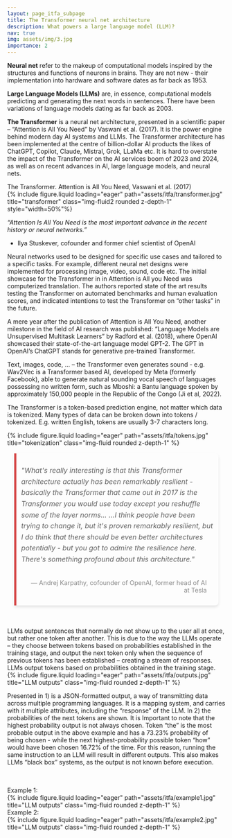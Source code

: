 ```yaml
---
layout: page_itfa_subpage
title: The Transformer neural net architecture 
description: What powers a large language model (LLM)?
nav: true
img: assets/img/3.jpg
importance: 2
---
```


<b>Neural net</b> refer to the makeup of computational models inspired by the structures and functions of neurons in brains. They are not new - their implementation into hardware and software dates as far back as 1953. 

<b>Large Language Models (LLMs)</b> are, in essence, computational models predicting and generating the next words in sentences. There have been variations of language models dating as far back as 2003.

<b>The Transformer</b> is a neural net architecture, presented in a scientific paper – “Attention is All You Need” by Vaswani et al. (2017). It is the power engine behind modern day AI systems and LLMs. The Transformer architecture has been implemented at the centre of billion-dollar AI products the likes of ChatGPT, Copilot, Claude, Mistral, Grok, LLaMa etc. It is hard to overstate the impact of the Transformer on the AI services boom of 2023 and 2024, as well as on recent advances in AI, large language models, and neural nets.


<div class="caption">
    The Transformer. Attention is All You Need, Vaswani et al. (2017)
</div>
<div class="row">
    <div class="col-sm mt-3 mt-md-0">
        {% include figure.liquid loading="eager" path="assets/itfa/transformer.jpg" title="transformer" class="img-fluid2 rounded z-depth-1" style="width=50%"%}
    </div>
</div>


<i>“Attention Is All You Need is the most important advance in the recent history or neural networks.”</i>
-	 Ilya Stuskever, cofounder and former chief scientist of OpenAI

Neural networks used to be designed for specific use cases and tailored to a specific tasks. For example, different neural net designs were implemented for processing image, video, sound, code etc. The initial showcase for the Transformer in in Attention is All you Need was computerized translation. The authors reported state of the art results testing the Transformer on automated benchmarks and human evaluation scores, and indicated intentions to test the Transformer on “other tasks” in the future.

A mere year after the publication of Attention is All You Need, another milestone in the field of AI research was published: “Language Models are Unsupervised Multitask Learners” by Radford et al. (2018), where OpenAI showcased their state-of-the-art language model GPT-2. The GPT in OpenAI’s ChatGPT stands for generative pre-trained Transformer.

Text, images, code, ... – the Transformer even generates sound - e.g. Wav2Vec is a Transformer based AI, developed by Meta (formerly Facebook), able to generate natural sounding vocal speech of languages possessing no written form, such as Mboshi: a Bantu language spoken by approximately 150,000 people in the Republic of the Congo (Ji et al, 2022). 

The Transformer is a token-based prediction engine, not matter which data is tokenized.
Many types of data can be broken down into tokens / tokenized. E.g. written English, tokens are usually 3-7 characters long.

<div class="row">
    <div class="col-sm mt-3 mt-md-0">
        {% include figure.liquid loading="eager" path="assets/itfa/tokens.jpg" title="tokenization" class="img-fluid rounded z-depth-1" %}
    </div>
</div>

<div style="max-width: 820px; margin: 1rem auto; padding: 0 1rem;">
  <blockquote style="background-color: transparent; border-left: 5px solid #d64a4a; padding: 0.7rem; margin: 0; border-radius: 0 8px 8px 0; box-shadow: 0 4px 6px rgba(0, 0, 0, 0.1); transition: transform 0.2s ease-in-out;">
    <p style="font-size: 1rem; line-height: 1.6; color: inherit; font-style: italic;">"What's really interesting is that this Transformer architecture actually has been remarkably resilient - basically the Transformer that came out in 2017 is the Transformer you would use today except you reshuffle some of the layer norms...
…I think people have been trying to change it, but it's proven remarkably resilient, but I do think that there should be even better architectures potentially - but you got to admire the resilience here. There's something profound about this architecture."</p>
    <footer style="font-size: 0.9rem; color: #888; padding: 1rem; text-align: right;">— Andrej Karpathy, cofounder of OpenAI, former head of AI at Tesla</footer>
  </blockquote>
</div>
<br>
<br>
LLMs output sentences that normally do not show up to the user all at once, but rather one token after another. This is due to the way the LLMs operate – they choose between tokens based on probabilities established in the training stage, and output the next token only when the sequence of previous tokens has been established – creating a stream of responses. 

<div class="caption">
    LLMs output tokens based on probabilities obtained in the training stage. 
</div>
<div class="row">
    <div class="col-sm mt-3 mt-md-0">
        {% include figure.liquid loading="eager" path="assets/itfa/outputs.jpg" title="LLM outputs" class="img-fluid rounded z-depth-1" %}
    </div>
</div>

Presented in 1) is a JSON-formatted output, a way of transmitting data across multiple programming languages. It is a mapping system, and carries with it multiple attributes, including the “response” of the LLM. In 2) the probabilities of the next tokens are shown. It is Important to note that the highest probability output is not always chosen. Token “the” is the most probable output in the above example and has a 73.23% probability of being chosen - while the next highest-probability possible token “how” would have been chosen 16.72% of the time. For this reason, running the same instruction to an LLM will result in different outputs. This also makes LLMs “black box” systems, as the output is not known before execution.

<br>
<br>

<div class="caption">
    Example 1:
</div>
<div class="row">
    <div class="col-sm mt-3 mt-md-0">
        {% include figure.liquid loading="eager" path="assets/itfa/example1.jpg" title="LLM outputs" class="img-fluid rounded z-depth-1" %}
    </div>
</div>

<div class="caption">
    Example 2:
</div>
<div class="row">
    <div class="col-sm mt-3 mt-md-0">
        {% include figure.liquid loading="eager" path="assets/itfa/example2.jpg" title="LLM outputs" class="img-fluid rounded z-depth-1" %}
    </div>
</div>